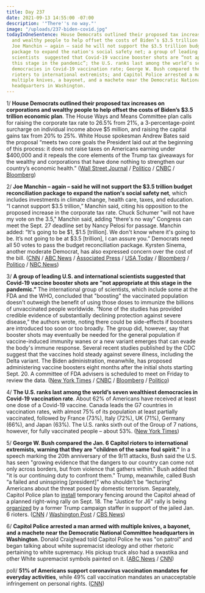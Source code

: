 ```yaml
---
title: Day 237
date: 2021-09-13 14:55:00 -07:00
description: '"There''s no way."'
image: "/uploads/237-biden-covid.jpg"
todayInOneSentence: House Democrats outlined their proposed tax increases on corporations
  and wealthy people to help offset the costs of Biden’s $3.5 trillion economic plan;
  Joe Manchin – again – said he will not support the $3.5 trillion budget reconciliation
  package to expand the nation's social safety net; a group of leading U.S. and international
  scientists  suggested that Covid-19 vaccine booster shots are “not appropriate at
  this stage in the pandemic”; the U.S. ranks last among the world’s seven wealthiest
  democracies in Covid-19 vaccination rate; George W. Bush compared the Jan. 6 Capitol
  rioters to international extremists; and Capitol Police arrested a man armed with
  multiple knives, a bayonet, and a machete near the Democratic National Committee
  headquarters in Washington.
---
```


1/ **House Democrats outlined their proposed tax increases on corporations and wealthy people to help offset the costs of Biden’s $3.5 trillion economic plan**. The House Ways and Means Committee plan calls for raising the corporate tax rate to 26.5% from 21%, a 3-percentage-point surcharge on individual income above $5 million, and raising the capital gains tax from 20% to 25%. White House spokesman Andrew Bates said the proposal “meets two core goals the President laid out at the beginning of this process: it does not raise taxes on Americans earning under $400,000 and it repeals the core elements of the Trump tax giveaways for the wealthy and corporations that have done nothing to strengthen our country’s economic health.” ([Wall Street Journal](https://www.wsj.com/articles/democrats-release-details-of-tax-increase-11631539532?mod=hp_lead_pos1) / [Politico](https://www.politico.com/news/2021/09/12/corporate-tax-rate-511570) / [CNBC](https://www.cnbc.com/2021/09/13/house-democrats-propose-tax-increases-in-3point5-trillion-budget-bill.html) / [Bloomberg](https://www.bloomberg.com/news/articles/2021-09-12/house-democrats-set-to-propose-corporate-tax-rate-of-26-5?sref=MIBMEEoj))

2/ **Joe Manchin – again – said he will not support the $3.5 trillion budget reconciliation package to expand the nation's social safety net**, which includes investments in climate change, health care, taxes, and education. “I cannot support $3.5 trillion,” Manchin said, citing his opposition to the proposed increase in the corporate tax rate. Chuck Schumer "will not have my vote on the 3.5," Manchin said, adding "there's no way" Congress can meet the Sept. 27 deadline set by Nancy Pelosi for passage. Manchin added: “It's going to be $1, $1.5 \[trillion\]. We don't know where it's going to be. It’s not going to be at $3.5 \[trillion\], I can assure you.” Democrats need all 50 votes to pass the budget reconciliation package. Kyrsten Sinema, another moderate Democrat, has also expressed concern over the cost of the bill. ([CNN](https://www.cnn.com/2021/09/12/politics/joe-manchin-democratic-bill-3-trillion-climate-provisions/index.html) / [ABC News](https://abcnews.go.com/Politics/strategic-pause-budget-bill-sen-joe-manchin/story?id=79961426) / [Associated Press](https://apnews.com/article/joe-biden-business-kamala-harris-bills-joe-manchin-4db2dd036fb62400dde2b7131dda4f8b) / [USA Today](https://www.usatoday.com/story/news/politics/2021/09/12/joe-manchin-wont-vote-3-5-t-reconciliation-bill/8308213002/) / [Bloomberg](https://www.bloomberg.com/news/articles/2021-09-13/biden-budget-plan-spurs-lobbying-frenzy-with-all-eyes-on-manchin?srnd=politics-vp&sref=MIBMEEoj) / [Politico](https://www.politico.com/news/2021/09/12/manchin-senate-spending-agenda-511482) / [NBC News](https://www.nbcnews.com/politics/congress/sen-manchin-casts-doubt-reconciliation-deal-pelosi-s-sept-27-n1279005))

3/ **A group of leading U.S. and international scientists  suggested that Covid-19 vaccine booster shots are “not appropriate at this stage in the pandemic.”** The international group of scientists, which include some at the FDA and the WHO, concluded that "boosting" the vaccinated population doesn't outweigh the benefit of using those doses to immunize the billions of unvaccinated people worldwide. “None of the studies has provided credible evidence of substantially declining protection against severe disease,” the authors wrote, noting there could be side-effects if boosters are introduced too soon or too broadly. The group did, however, say that booster shots may eventually be needed for the general population if vaccine-induced immunity wanes or a new variant emerges that can evade the body's immune response. Several recent studies published by the CDC suggest that the vaccines hold steady against severe illness, including the Delta variant. The Biden administration, meanwhile, has proposed administering vaccine boosters eight months after the initial shots starting Sept. 20. A committee of FDA advisers is scheduled to meet on Friday to review the data. ([New York Times](https://www.nytimes.com/2021/09/13/health/covid-vaccine-booster-lancet.html) / [CNBC](https://www.cnbc.com/2021/09/13/covid-booster-shots-data-shows-third-shots-not-appropriate-at-this-time-scientists-conclude.html) / [Bloomberg](https://www.bloomberg.com/news/articles/2021-09-13/most-people-don-t-need-covid-vaccine-boosters-scientists-find?sref=MIBMEEoj) / [Politico](https://www.politico.com/news/2021/09/13/cdc-biden-health-team-vaccine-boosters-511529))

4/ **The U.S. ranks last among the world’s seven wealthiest democracies in Covid-19 vaccination rate**. About 62% of Americans have received at least one dose of a Covid-19 vaccine. Canada leads the G7 countries in vaccination rates, with almost 75% of its population at least partially vaccinated, followed by France (73%), Italy (72%), UK (71%), Germany (66%), and Japan (63%). The U.S. ranks sixth out of the Group of 7 nations, however, for fully vaccinated people – about 53%. ([New York Times](https://www.nytimes.com/2021/09/11/world/asia/us-vaccination-rate-low.html))

5/ **George W. Bush compared the Jan. 6 Capitol rioters to international extremists, warning that they are "children of the same foul spirit."** In a speech marking the 20th anniversary of the 9/11 attacks, Bush said the U.S. has seen "growing evidence that the dangers to our country can come not only across borders, but from violence that gathers within." Bush added that "it is our continuing duty to confront them."  Trump, meanwhile, called Bush “a failed and uninspiring \[president\]” who shouldn’t be “lecturing” Americans about the threat posed by domestic terrorism. Separately, Capitol Police plan to [install](https://www.cnn.com/2021/09/13/politics/capitol-hill-fencing-returns/) temporary fencing around the Capitol ahead of a planned right-wing rally on Sept. 18. The "Justice for J6" rally is being [organized](https://whatthefuckjusthappenedtoday.com/2021/09/08/day-232/#8-an-internal-capitol-police-memo-wa) by a former Trump campaign staffer in support of the jailed Jan. 6 rioters. ([CNN](https://www.cnn.com/2021/09/11/politics/george-w-bush-9-11-speech-domestic-violent-extremism/) / [Washington Post](https://www.washingtonpost.com/politics/trump-takes-aim-at-george-w-bush-saying-he-shouldnt-lecture-about-threat-of-domestic-terrorism/2021/09/13/ad66d9e6-14b0-11ec-b976-f4a43b740aeb_story.html) / [CBS News](https://www.cbsnews.com/news/george-w-bush-violent-extremists-abroad-and-at-home-are-children-of-the-same-foul-spirit/))

6/ **Capitol Police arrested a man armed with multiple knives, a bayonet, and a machete near the Democratic National Committee headquarters in Washington**. Donald Craighead told Capitol Police he was "on patrol" and began talking about white supremacist ideology and other rhetoric pertaining to white supremacy. His pickup truck also had a swastika and other White supremacist symbols painted on it. ([ABC News](https://abcnews.go.com/Politics/man-arrested-weapons-dnc-headquarters-capitol-police/story?id=79990496) / [CNN](https://www.cnn.com/2021/09/13/politics/bayonet-machete-arrest-capitol-police/index.html))

poll/ **51% of Americans support coronavirus vaccination mandates for everyday activities**, while 49% call vaccination mandates an unacceptable infringement on personal rights. ([CNN](https://www.cnn.com/2021/09/13/politics/cnn-poll-coronavirus-vaccine-mandates/index.html))

